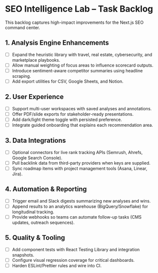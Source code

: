 # SEO Intelligence Lab – Task Backlog

This backlog captures high-impact improvements for the Next.js SEO command center.

## 1. Analysis Engine Enhancements
- [ ] Expand the heuristic library with travel, real estate, cybersecurity, and marketplace playbooks.
- [ ] Allow manual weighting of focus areas to influence scorecard outputs.
- [ ] Introduce sentiment-aware competitor summaries using headline scraping.
- [ ] Add export utilities for CSV, Google Sheets, and Notion.

## 2. User Experience
- [ ] Support multi-user workspaces with saved analyses and annotations.
- [ ] Offer PDF/slide exports for stakeholder-ready presentations.
- [ ] Add dark/light theme toggle with persisted preference.
- [ ] Integrate guided onboarding that explains each recommendation area.

## 3. Data Integrations
- [ ] Optional connectors for live rank tracking APIs (Semrush, Ahrefs, Google Search Console).
- [ ] Pull backlink data from third-party providers when keys are supplied.
- [ ] Sync roadmap items with project management tools (Asana, Linear, Jira).

## 4. Automation & Reporting
- [ ] Trigger email and Slack digests summarizing new analyses and wins.
- [ ] Append results to an analytics warehouse (BigQuery/Snowflake) for longitudinal tracking.
- [ ] Provide webhooks so teams can automate follow-up tasks (CMS updates, outreach sequences).

## 5. Quality & Tooling
- [ ] Add component tests with React Testing Library and integration snapshots.
- [ ] Configure visual regression coverage for critical dashboards.
- [ ] Harden ESLint/Prettier rules and wire into CI.
